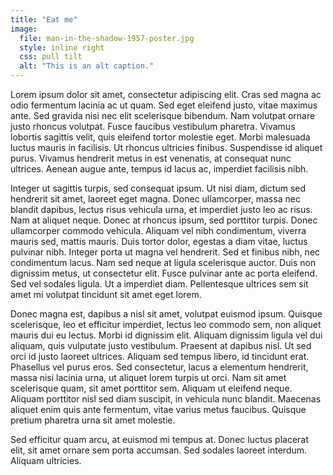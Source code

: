 ```yaml
---
title: "Eat me"
image: 
  file: man-in-the-shadow-1957-poster.jpg
  style: inline right
  css: pull tilt
  alt: "This is an alt caption."
---
```


Lorem ipsum dolor sit amet, consectetur adipiscing elit. Cras sed magna ac odio fermentum lacinia ac ut quam. Sed eget eleifend justo, vitae maximus ante. Sed gravida nisi nec elit scelerisque bibendum. Nam volutpat ornare justo rhoncus volutpat. <!--more-->Fusce faucibus vestibulum pharetra. Vivamus lobortis sagittis velit, quis eleifend tortor molestie eget. Morbi malesuada luctus mauris in facilisis. Ut rhoncus ultricies finibus. Suspendisse id aliquet purus. Vivamus hendrerit metus in est venenatis, at consequat nunc ultrices. Aenean augue ante, tempus id lacus ac, imperdiet facilisis nibh.

Integer ut sagittis turpis, sed consequat ipsum. Ut nisi diam, dictum sed hendrerit sit amet, laoreet eget magna. Donec ullamcorper, massa nec blandit dapibus, lectus risus vehicula urna, et imperdiet justo leo ac risus. Nam at aliquet neque. Donec at rhoncus ipsum, sed porttitor turpis. Donec ullamcorper commodo vehicula. Aliquam vel nibh condimentum, viverra mauris sed, mattis mauris. Duis tortor dolor, egestas a diam vitae, luctus pulvinar nibh. Integer porta ut magna vel hendrerit. Sed et finibus nibh, nec condimentum lacus. Nam sed neque at ligula scelerisque auctor. Duis non dignissim metus, ut consectetur elit. Fusce pulvinar ante ac porta eleifend. Sed vel sodales ligula. Ut a imperdiet diam. Pellentesque ultrices sem sit amet mi volutpat tincidunt sit amet eget lorem.

Donec magna est, dapibus a nisl sit amet, volutpat euismod ipsum. Quisque scelerisque, leo et efficitur imperdiet, lectus leo commodo sem, non aliquet mauris dui eu lectus. Morbi id dignissim elit. Aliquam dignissim ligula vel dui aliquam, quis vulputate justo vestibulum. Praesent at dapibus nisl. Ut sed orci id justo laoreet ultrices. Aliquam sed tempus libero, id tincidunt erat. Phasellus vel purus eros. Sed consectetur, lacus a elementum hendrerit, massa nisi lacinia urna, ut aliquet lorem turpis ut orci. Nam sit amet scelerisque quam, sit amet porttitor sem. Aliquam ut eleifend neque. Aliquam porttitor nisl sed diam suscipit, in vehicula nunc blandit. Maecenas aliquet enim quis ante fermentum, vitae varius metus faucibus. Quisque pretium pharetra urna sit amet molestie.

Sed efficitur quam arcu, at euismod mi tempus at. Donec luctus placerat elit, sit amet ornare sem porta accumsan. Sed sodales laoreet interdum. Aliquam ultricies.
